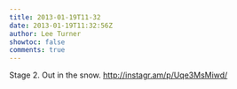 ```yaml
---
title: 2013-01-19T11-32
date: 2013-01-19T11:32:56Z
author: Lee Turner
showtoc: false
comments: true
---
```


Stage 2. Out in the snow. http://instagr.am/p/Uqe3MsMiwd/

